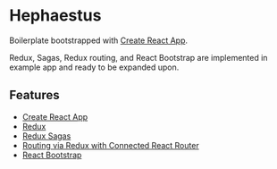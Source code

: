 # Hephaestus

Boilerplate bootstrapped with [Create React App](https://github.com/facebook/create-react-app).

Redux, Sagas, Redux routing, and React Bootstrap are implemented in example app and ready to be expanded upon.

## Features

- [Create React App](https://github.com/facebook/create-react-app)
- [Redux](https://redux.js.org/basics/usage-with-react)
- [Redux Sagas](https://redux-saga.js.org)
- [Routing via Redux with Connected React Router](https://github.com/supasate/connected-react-router)
- [React Bootstrap](https://react-bootstrap.github.io/components/alerts)
